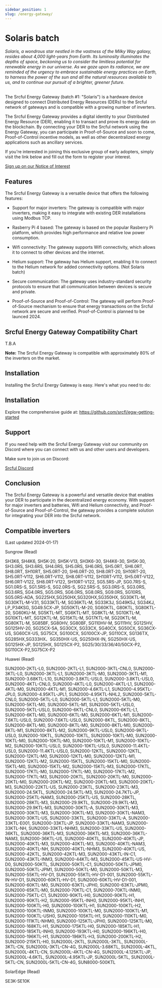 ```yaml
---
sidebar_position: 1
slug: /energy-gateway/
---
```


# Solaris batch


<div class="alert alert--primary" role="alert">
<i>Solaris, a wondrous star nestled in the vastness of the Milky Way galaxy, resides about 4,000 light-years from Earth. Its luminosity illuminates the depths of space, beckoning us to consider the limitless potential for renewable energy in our universe. As we gaze upon its radiance, we are reminded of the urgency to embrace sustainable energy practices on Earth, to harness the power of the sun and all the natural resources available to us, and to continue our pursuit of a brighter, greener future.</i>
</div><br />

The Srcful Energy Gateway (batch #1: "Solaris") is a hardware device designed to connect Distributed Energy Resources (DERs) to the Srcful network of gateways and is compatible with a growing number of inverters. 

The Srcful Energy Gateway provides a digital identity to your Distributed Energy Resource (DER), enabling it to transact and prove its energy data on the blockchain. By connecting your DER to the Srcful network using the Energy Gateway, you can participate in Proof-of-Source and soon to come, Proof-of-Control incentive models, as well as other decentralized energy applications such as ancillary services.

If you're interested in joining this exclusive group of early adopters, simply visit the link below and fill out the form to register your interest.

<a class="button button--primary" href="https://forms.gle/nAdpEi4oCuNeBHto9">Sign up on our Notice of Interest</a>

## Features

The Srcful Energy Gateway is a versatile device that offers the following features:

- Support for major inverters: The gateway is compatible with major inverters, making it easy to integrate with existing DER installations using Modbus TCP.

- Rasberry Pi 4 based: The gateway is based on the popular Rasberry Pi platform, which provides high performance and relative low power consumption.

- Wifi connectivity: The gateway supports Wifi connectivity, which allows it to connect to other devices and the internet.

- Helium support: The gateway has Helium support, enabling it to connect to the Helium network for added connectivity options. (Not Solaris batch)

- Secure communication: The gateway uses industry-standard security protocols to ensure that all communication between devices is secure and private.

- Proof-of-Source and Proof-of-Control: The gateway will perform Proof-of-Source mechanism to ensure that energy transactions on the Srcful network are secure and verified. Proof-of-Control is planned to be launced 2024.

## Srcful Energy Gateway Compatibility Chart

T.B.A

**Note:** The Srcful Energy Gateway is compatible with approximately 80% of the inverters on the market.

## Installation

Installing the Srcful Energy Gateway is easy. Here's what you need to do:

## Installation
Explore the comprehensive guide at: https://github.com/srcfl/egw-getting-started

## Support

If you need help with the Srcful Energy Gateway visit our community on Discord where you can connect with us and other users and developers.

Make sure to join us on Discord:

<a class="button button--primary" href="https://discordapp.com/invite/tux5qPDcWw">Srcful Discord</a>

## Conclusion

The Srcful Energy Gateway is a powerful and versatile device that enables your DER to participate in the decentralized energy economy. With support for major inverters and batteries, Wifi and Helium connectivity, and Proof-of-Source and Proof-of-Control, the gateway provides a complete solution for integrating your DER into the Srcful network.

## Compatible inverters

(Last updated 2024-01-17)

Sungrow
(Read)

SH3K6, SH4K6, SH5K-20, SH5K-V13, SH3K6-30, SH4K6-30, SH5K-30, SH3.0RS, SH3.6RS, SH4.0RS, SH5.0RS, SH6.0RS, SH5.0RT, SH6.0RT, SH8.0RT, SH10RT, SH5.0RT-20, SH6.0RT-20, SH8.0RT-20, SH10RT-20, SH5.0RT-V112, SH6.0RT-V112, SH8.0RT-V112, SH10RT-V112, SH5.0RT-V122, SH6.0RT-V122, SH8.0RT-V122, SH10RT-V122, SG5.5RS-JP, SG0.7RS-S, SG1.0RS-S, SG1.5RS-S, SG2.0RS-S, SG2.5RS-S, SG3.0RS-S, SG3.0RS, SG3.6RS, SG4.0RS, SG5.0RS, SG6.0RS, SG8.0RS, SG9.0RS, SG10RS, SG5.0RS-ADA, SG225HX,SG250HX,SG320HX,SG350HX, SG30KTL-M, SG30KTL-M-V31, SG33KTL-M, SG36KTL-M, SG33K3J, SG49K5J, SG34KJ, LP_P34KSG, SG49.5CX-JP, SG50KTL-M-20, SG60KTL, G80KTL, SG80KTL-20, SG60KU-M, SG5KTL-MT, SG6KTL-MT, SG8KTL-M, SG10KTL-M, SG10KTL-MT, SG12KTL-M, SG15KTL-M, SG17KTL-M, SG20KTL-M, SG80KTL-M, SG85BF, SG80HV, SG80BF, SG110HV-M, SG111HV, SG125HV, SG125HV-20, SG25CX-SA, SG30CX, SG33CX, SG40CX, SG50CX, SG36CX-US, SG60CX-US, SG75CX, SG100CX, SG100CX-JP, SG110CX, SG136TX, SG285HX,SG333HX、SG350HX-US, SG250HX-IN, SG250HX-US, SG125HX-JP, SG125HX, SG125CX-P2, SG25/30/33/36/40/50CX-P2, SG110CX-P2,SG75CX-P2


Huawei
(Read)

SUN2000-2KTL-L0, SUN2000-2KTL-L1, SUN2000-3KTL-CNL0, SUN2000-3KTL-L0, SUN2000-3KTL-L1, SUN2000-3KTL-M0, SUN2000-3KTL-M1, SUN2000-3.68KTL-L10, SUN2000-3.8KTL-USL0, SUN2000-3.8KTL-USL0, SUN2000-4KTL-CNL0, SUN2000-4KTL-L0, SUN2000-4KTL-L1, SUN2000-4KTL-M0, SUN2000-4KTL-M1, SUN2000-4.6KTL-L1, SUN2000-4.95KTL-JPL0, SUN2000-4.95KTL-JPL1, SUN2000-4.95KTL-NHL2, SUN2000-5KTL-CNL0, SUN2000-5KTL-L0, SUN2000-5KTL-L1, SUN2000-5KTL-M0, SUN2000-5KTL-M0, SUN2000-5KTL-M1, SUN2000-5KTL-USL0, SUN2000-5KTL-USL0, SUN2000-6KTL-CNL0, SUN2000-6KTL-L1, SUN2000-6KTL-M0, SUN2000-6KTL-M0, SUN2000-6KTL-M1, SUN2000-7.6KTL-USL0, SUN2000-7.6KTL-USL0, SUN2000-8KTL, SUN2000-8KTL, SUN2000-8KTL-M0, SUN2000-8KTL-M0, SUN2000-8KTL-M0, SUN2000-8KTL-M1, SUN2000-8KTL-M2, SUN2000-9KTL-USL0, SUN2000-9KTL-USL0, SUN2000-10KTL, SUN2000-10KTL, SUN2000-10KTL-M0, SUN2000-10KTL-M0, SUN2000-10KTL-M0, SUN2000-10KTL-M1, SUN2000-10KTL-M2, SUN2000-10KTL-USL0, SUN2000-10KTL-USL0, SUN2000-11.4KTL-USL0, SUN2000-11.4KTL-USL0, SUN2000-12KTL, SUN2000-12KTL, SUN2000-12KTL-M0, SUN2000-12KTL-M0, SUN2000-12KTL-M1, SUN2000-12KTL-M2, SUN2000-15KTL, SUN2000-15KTL-M0, SUN2000-15KTL-M0, SUN2000-15KTL-M2, SUN2000-15KTL-M3, SUN2000-17KTL, SUN2000-17KTL-M0, SUN2000-17KTL-M0, SUN2000-17KTL-M2, SUN2000-17KTL-M3, SUN2000-20KTL, SUN2000-20KTL-M0, SUN2000-20KTL-M0, SUN2000-20KTL-M2, SUN2000-20KTL-M3, SUN2000-20KTL-M3, SUN2000-22KTL-US, SUN2000-23KTL, SUN2000-23KTL-M3, SUN2000-24.5KTL, SUN2000-24.5KTL-M3, SUN2000-24.7KTL-JP, SUN2000-25KTL-NAM3, SUN2000-25KTL-US, SUN2000-28KTL, SUN2000-28KTL-M3, SUN2000-29.9KTL, SUN2000-29.9KTL-M3, SUN2000-29.9KTL-M3, SUN2000-30KTL-A, SUN2000-30KTL-M3, SUN2000-30KTL-M3, SUN2000-30KTL-M3, SUN2000-30KTL-NAM3, SUN2000-30KTL-US, SUN2000-33KTL, SUN2000-33KTL-A, SUN2000-33KTL-E001, SUN2000-33KTL-JP, SUN2000-33KTL-NAM3, SUN2000-33KTL-NH, SUN2000-33KTL-NHM3, SUN2000-33KTL-US, SUN2000-36KTL, SUN2000-36KTL-M3, SUN2000-36KTL-M3, SUN2000-36KTL-NAM3, SUN2000-36KTL-US, SUN2000-40KTL, SUN2000-40KTL-JP, SUN2000-40KTL-M3, SUN2000-40KTL-M3, SUN2000-40KTL-NAM3, SUN2000-40KTL-NH, SUN2000-40KTL-NHM3, SUN2000-40KTL-US, SUN2000-42KTL, SUN2000-42KTL-M3, SUN2000-43KTL-IN-C1, SUN2000-43KTL-INM3, SUN2000-44KTL-M3, SUN2000-45KTL-US-HV-D0, SUN2000-50KTL, SUN2000-50KTL-C1, SUN2000-50KTL-JPM0, SUN2000-50KTL-JPM1, SUN2000-50KTL-M0, SUN2000-50KTL-M3, SUN2000-55KTL-HV-D1, SUN2000-55KTL-HV-D1-001, SUN2000-55KTL-IN-HV-D1, SUN2000-60KTL-HV-D1, SUN2000-60KTL-HV-D1-001, SUN2000-60KTL-M0, SUN2000-63KTL-JPH0, SUN2000-63KTL-JPM0, SUN2000-65KTL-M0, SUN2000-70KTL-C1, SUN2000-70KTL-INM0, SUN2000-75KTL-C1, SUN2000-90KTL-H0, SUN2000-90KTL-H1, SUN2000-90KTL-H2, SUN2000-95KTL-INH0, SUN2000-95KTL-INH1, SUN2000-100KTL-H0, SUN2000-100KTL-H1, SUN2000-100KTL-H2, SUN2000-100KTL-INM0, SUN2000-100KTL-M0, SUN2000-100KTL-M1, SUN2000-100KTL-USH0, SUN2000-105KTL-H1, SUN2000-110KTL-M0, SUN2000-111KTL-NHM0, SUN2000-125KTL-JPH0, SUN2000-125KTL-M0, SUN2000-168KTL-H1, SUN2000-175KTL-H0, SUN2000-185KTL-H1, SUN2000-185KTL-INH0, SUN2000-193KTL-H0, SUN2000-196KTL-H0, SUN2000-196KTL-H1, SUN2000-196KTL-H3, SUN2000-200KTL-H2, SUN2000-215KTL-H0, SUN2000L-2KTL, SUN2000L-3KTL, SUN2000L-3KTL-CN, SUN2000L-3KTL-CN-4G, SUN2000L-3.68KTL, SUN2000L-4KTL, SUN2000L-4KTL-CN, SUN2000L-4KTL-CN-4G, SUN2000L-4.125KTL-JP, SUN2000L-4.6KTL, SUN2000L-4.95KTL-JP, SUN2000L-5KTL, SUN2000L-5KTL-CN, SUN2000L-5KTL-CN-4G, SUN8000-500KTL
 
SolarEdge
(Read)

SE3K-SE10K
